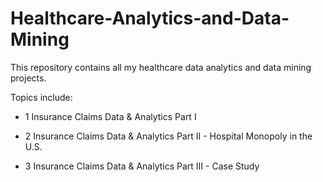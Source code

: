 # Healthcare-Analytics-and-Data-Mining

This repository contains all my healthcare data analytics and data mining projects.

Topics include:

+ 1 Insurance Claims Data & Analytics  Part I

+ 2 Insurance Claims Data & Analytics  Part II - Hospital Monopoly in the U.S.

+ 3 Insurance Claims Data & Analytics  Part III - Case Study

